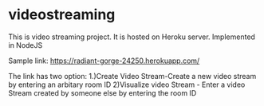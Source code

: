 # videostreaming
This is video streaming project.
It is hosted on Heroku server.
Implemented in NodeJS

Sample link:
https://radiant-gorge-24250.herokuapp.com/

The link has two option:
1.)Create Video Stream-Create a new video stream by entering an arbitary room ID
2)Visualize video Stream - Enter a video Stream created by someone else by entering the room ID
